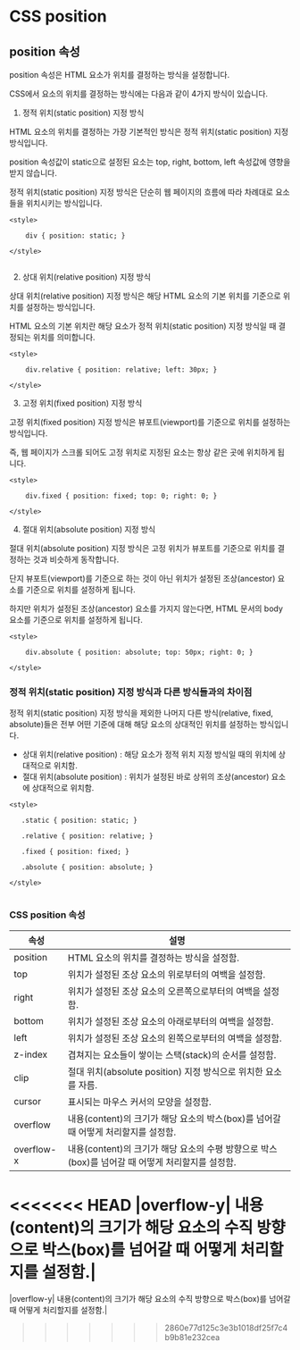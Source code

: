 # CSS position
## position 속성
position 속성은 HTML 요소가 위치를 결정하는 방식을 설정합니다.

CSS에서 요소의 위치를 결정하는 방식에는 다음과 같이 4가지 방식이 있습니다.

 

1. 정적 위치(static position) 지정 방식

HTML 요소의 위치를 결정하는 가장 기본적인 방식은 정적 위치(static position) 지정 방식입니다.

 

position 속성값이 static으로 설정된 요소는 top, right, bottom, left 속성값에 영향을 받지 않습니다.

정적 위치(static position) 지정 방식은 단순히 웹 페이지의 흐름에 따라 차례대로 요소들을 위치시키는 방식입니다.
```
<style>

    div { position: static; }

</style>


```
2. 상대 위치(relative position) 지정 방식
   
상대 위치(relative position) 지정 방식은 해당 HTML 요소의 기본 위치를 기준으로 위치를 설정하는 방식입니다.

 

HTML 요소의 기본 위치란 해당 요소가 정적 위치(static position) 지정 방식일 때 결정되는 위치를 의미합니다.
```
<style>

    div.relative { position: relative; left: 30px; }

</style>
```

3. 고정 위치(fixed position) 지정 방식

고정 위치(fixed position) 지정 방식은 뷰포트(viewport)를 기준으로 위치를 설정하는 방식입니다. 

 

즉, 웹 페이지가 스크롤 되어도 고정 위치로 지정된 요소는 항상 같은 곳에 위치하게 됩니다.

```
<style>

    div.fixed { position: fixed; top: 0; right: 0; }

</style>
```
4. 절대 위치(absolute position) 지정 방식

절대 위치(absolute position) 지정 방식은 고정 위치가 뷰포트를 기준으로 위치를 결정하는 것과 비슷하게 동작합니다.

단지 뷰포트(viewport)를 기준으로 하는 것이 아닌 위치가 설정된 조상(ancestor) 요소를 기준으로 위치를 설정하게 됩니다.

하지만 위치가 설정된 조상(ancestor) 요소를 가지지 않는다면, HTML 문서의 body 요소를 기준으로 위치를 설정하게 됩니다.

```
<style>

    div.absolute { position: absolute; top: 50px; right: 0; }

</style>
```

### 정적 위치(static position) 지정 방식과 다른 방식들과의 차이점
정적 위치(static position) 지정 방식을 제외한 나머지 다른 방식(relative, fixed, absolute)들은 전부 어떤 기준에 대해 해당 요소의 상대적인 위치를 설정하는 방식입니다.

 

- 상대 위치(relative position) : 해당 요소가 정적 위치 지정 방식일 때의 위치에 상대적으로 위치함.
- 절대 위치(absolute position) : 위치가 설정된 바로 상위의 조상(ancestor) 요소에 상대적으로 위치함.

 ```
 <style>

    .static { position: static; }

    .relative { position: relative; }

    .fixed { position: fixed; }

    .absolute { position: absolute; }

</style>


 ```

 ### CSS position 속성
|속성	|설명|
|--|--|
|position|	HTML 요소의 위치를 결정하는 방식을 설정함.|
|top|	위치가 설정된 조상 요소의 위로부터의 여백을 설정함.|
|right|	위치가 설정된 조상 요소의 오른쪽으로부터의 여백을 설정함.|
|bottom	|위치가 설정된 조상 요소의 아래로부터의 여백을 설정함.|
|left|	위치가 설정된 조상 요소의 왼쪽으로부터의 여백을 설정함.|
|z-index|	겹쳐지는 요소들이 쌓이는 스택(stack)의 순서를 설정함.|
|clip|	절대 위치(absolute position) 지정 방식으로 위치한 요소를 자름.|
|cursor|	표시되는 마우스 커서의 모양을 설정함.|
|overflow	|내용(content)의 크기가 해당 요소의 박스(box)를 넘어갈 때 어떻게 처리할지를 설정함.|
|overflow-x	|내용(content)의 크기가 해당 요소의 수평 방향으로 박스(box)를 넘어갈 때 어떻게 처리할지를 설정함.|
<<<<<<< HEAD
|overflow-y|	내용(content)의 크기가 해당 요소의 수직 방향으로 박스(box)를 넘어갈 때 어떻게 처리할지를 설정함.|
=======
|overflow-y|	내용(content)의 크기가 해당 요소의 수직 방향으로 박스(box)를 넘어갈 때 어떻게 처리할지를 설정함.|
>>>>>>> 2860e77d125c3e3b1018df25f7c4b9b81e232cea

